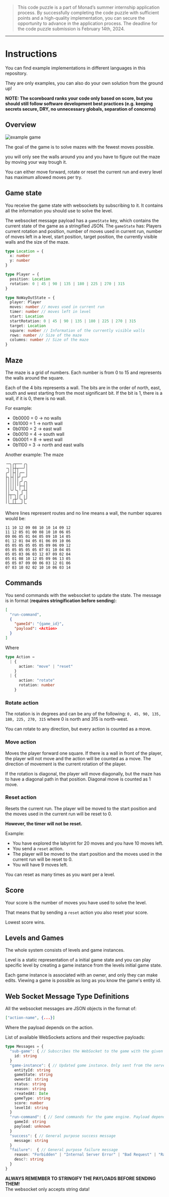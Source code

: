 > This code puzzle is a part of Monad’s summer internship application process. By successfully completing the code puzzle with sufficient points and a high-quality implementation, you can secure the opportunity to advance in the application process. The deadline for the code puzzle submission is February 14th, 2024.

---

# Instructions

You can find example implementations in different languages in this repository. 

They are only examples, you can also do your own solution from the ground up!

**NOTE: The scoreboard ranks your code only based on score, but you should still follow software development best practices (e.g. keeping secrets secure, DRY, no unnecessary globals, separation of concerns)**

## Overview

![example game](maze.gif)

The goal of the game is to solve mazes with the fewest moves possible.

you will only see the walls around you and you have to figure out the maze by moving your way trough it.

You can either move forward, rotate or reset the current run and every level has maximum allowed moves per try.

## Game state

You receive the game state with websockets by subscribing to it.
It contains all the information you should use to solve the level.

The websocket message payload has a `gameState` key, which contains the current state of the game as a stringified JSON. The `gameState` has: Players current rotation and position, number of moves used in current run, number of moves left in a level, start position, target position, the currently visible walls and the size of the maze.

```ts
type Location = {
  x: number
  y: number
}

type Player = {
  position: Location
  rotation: 0 | 45 | 90 | 135 | 180 | 225 | 270 | 315
}

type NoWayOutState = {
  player: Player
  moves: number // moves used in current run
  timer: number // moves left in level
  start: Location
  startRotation: 0 | 45 | 90 | 135 | 180 | 225 | 270 | 315
  target: Location
  square: number // Information of the currently visible walls
  rows: number // Size of the maze
  columns: number // Size of the maze
}
```

## Maze

The maze is a grid of numbers. Each number is from 0 to 15 and represents the walls around the square. 

Each of the 4 bits represents a wall. The bits are in the order of north, east, south and west starting from the most significant bit. If the bit is 1, there is a wall, if it is 0, there is no wall.

For example:
- 0b0000 = 0 -> no walls
- 0b1000 = 1 -> north wall
- 0b0100 = 2 -> east wall
- 0b0010 = 4 -> south wall
- 0b0001 = 8 -> west wall
- 0b1100 = 3 -> north and east walls

Another example:
The maze
```
╶─╮╭┬──╴╭╮
╶╮│├┼┬──╯│
╭╯│├┤│╭─╴│
├╮├┤│├╯╭─╯
││││││╭╯╭╮
│││││╵├─┤│
││╰╯╰╮╵╭┴┤
│├┬─╮│╭╯╷│
││╵╭┼╯╰╮├╯
╵╰─┴┴──╯╰╴
```
Where lines represent routes and no line means a wall, the number squares would be:

```
11 10 12 09 08 10 10 14 09 12
11 12 05 01 00 08 10 10 06 05
09 06 05 01 04 05 09 10 14 05
01 12 01 04 05 01 06 09 10 06
05 05 05 05 05 05 09 06 09 12
05 05 05 05 05 07 01 10 04 05
05 05 03 06 03 12 07 09 02 04
05 01 08 10 12 05 09 06 13 05
05 05 07 09 00 06 03 12 01 06
07 03 10 02 02 10 10 06 03 14
```

## Commands

You send commands with the websocket to update the state.
The message is in format (**requires stringification before sending**):
```json
[
  "run-command", 
  { 
    "gameId": "{game_id}", 
    "payload": <Action>
  }
]
```
Where
```ts
type Action =
  | {
      action: "move" | "reset"
    }
  | {
      action: "rotate"
      rotation: number
    }
```

### Rotate action
The rotation is in degrees and can be any of the following: `0, 45, 90, 135, 180, 225, 270, 315` where 0 is north and 315 is north-west.

You can rotate to any direction, but every action is counted as a move.

### Move action
Moves the player forward one square. If there is a wall in front of the player, the player will not move and the action will be counted as a move. The direction of movement is the current rotation of the player.

If the rotation is diagonal, the player will move diagonally, but the maze has to have a diagonal path in that position. Diagonal move is counted as 1 move.

### Reset action
Resets the current run. The player will be moved to the start position and the moves used in the current run will be reset to 0.

**However, the timer will not be reset.**

Example:
- You have explored the labyrint for 20 moves and you have 10 moves left.
- You send a `reset` action.
- The player will be moved to the start position and the moves used in the current run will be reset to 0.
- You will have 9 moves left. 

You can reset as many times as you want per a level.

## Score

Your score is the number of moves you have used to solve the level.

That means that by sending a `reset` action you also reset your score.

Lowest score wins.

## Levels and Games

The whole system consists of levels and game instances.

Level is a static representation of a initial game state and you can play specific level by creating a game instance from the levels initial game state.

Each game instance is associated with an owner, and only they can make edits. Viewing a game is possible as long as you know the game's entity id.

## Web Socket Message Type Definitions

All the websocket messages are JSON objects in the format of:

```json
["action-name", {...}]
```

Where the payload depends on the action.

List of available WebSockets actions and their respective payloads:

```ts
type Messages = {
  "sub-game": { // Subscribes the WebSocket to the game with the given id
    id: string
  }
  "game-instance": { // Updated game instance. Only sent from the server
    entityId: string
    gameState: string
    ownerId: string
    status: string
    reason: string
    createdAt: Date
    gameType: string
    score: number
    levelId: string
  }
  "run-command": { // Send commands for the game engine. Payload depends on the game type
    gameId: string
    payload: unknown
  }
  "success": { // General purpose success message
    message: string
  }
  "failure":  { // General purpose failure message
    reason: "Forbidden" | "Internal Server Error" | "Bad Request" | "Rate Limit"
    desc?: string
  }
}
```

**ALWAYS REMEMBER TO STRINGIFY THE PAYLOADS BEFORE SENDING THEM!** \
The websocket only accepts string data!





